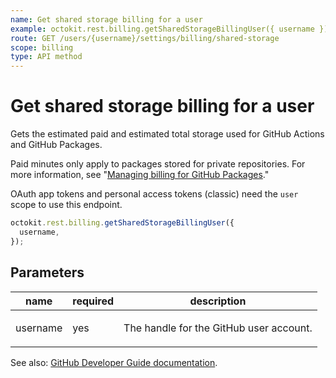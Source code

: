 ```yaml
---
name: Get shared storage billing for a user
example: octokit.rest.billing.getSharedStorageBillingUser({ username })
route: GET /users/{username}/settings/billing/shared-storage
scope: billing
type: API method
---
```


# Get shared storage billing for a user

Gets the estimated paid and estimated total storage used for GitHub Actions and GitHub Packages.

Paid minutes only apply to packages stored for private repositories. For more information, see "[Managing billing for GitHub Packages](https://docs.github.com/github/setting-up-and-managing-billing-and-payments-on-github/managing-billing-for-github-packages)."

OAuth app tokens and personal access tokens (classic) need the `user` scope to use this endpoint.

```js
octokit.rest.billing.getSharedStorageBillingUser({
  username,
});
```

## Parameters

<table>
  <thead>
    <tr>
      <th>name</th>
      <th>required</th>
      <th>description</th>
    </tr>
  </thead>
  <tbody>
    <tr><td>username</td><td>yes</td><td>

The handle for the GitHub user account.

</td></tr>
  </tbody>
</table>

See also: [GitHub Developer Guide documentation](https://docs.github.com/rest/billing/billing#get-shared-storage-billing-for-a-user).
